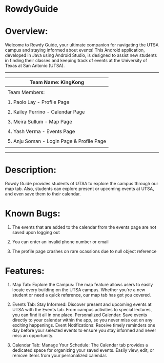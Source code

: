 # RowdyGuide

# Overview:
  Welcome to Rowdy Guide, your ultimate companion for navigating the UTSA campus and staying informed about events! 
  This Android application, developed in Java using Android Studio, is designed to assist new students in finding 
  their classes and keeping track of events at the University of Texas at San Antonio (UTSA).

--------------------------------------------
Team Name: KingKong                        |
-------------------------------------------|
                                           |
Team Members:                              |    
                                           |
1. Paolo Lay - Profile Page                |
                                           |
2. Kailey Perrino - Calendar Page          |
                                           |
3. Meira Sullum - Map Page                 |
                                           |
4. Yash Verma - Events Page                |
                                           |
5. Anju Soman - Login Page & Profile Page  |
                                           |
--------------------------------------------

# Description:
  Rowdy Guide provides students of UTSA to explore the campus through our map tab. Also, students can explore present or upcoming events at UTSA, and even save them to their calendar.


# Known Bugs:
1. The events that are added to the calendar from the events page are not saved upon logging out
   
2. You can enter an invalid phone number or email
   
3. The profile page crashes on rare ocassions due to null object reference


# Features:
1. Map Tab: Explore the Campus: The map feature allows users to easily locate every building on the UTSA campus. Whether you're a new student or need a quick reference, our map tab has got you covered.

2. Events Tab: Stay Informed: Discover present and upcoming events at UTSA with the Events tab. From campus activities to special lectures, you can find it all in one place.
   Personalized Calendar: Save events directly to your calendar within the app, so you never miss out on any exciting happenings.
   Event Notifications: Receive timely reminders one day before your selected events to ensure you stay informed and never miss an opportunity.

3. Calendar Tab: Manage Your Schedule: The Calendar tab provides a dedicated space for organizing your saved events. Easily view, edit, or remove items from your personalized calendar.









